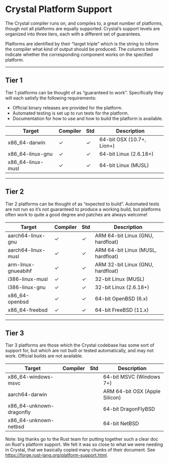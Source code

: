 # Crystal Platform Support

The Crystal compiler runs on, and compiles to, a great number of platforms, though not all platforms are equally supported. Crystal’s support levels are organized into three tiers, each with a different set of guarantees.

Platforms are identified by their “target triple” which is the string to inform the compiler what kind of output should be produced. The columns below indicate whether the corresponding component works on the specified platform.

***

## Tier 1

Tier 1 platforms can be thought of as “guaranteed to work”. Specifically they will each satisfy the following requirements:

* Official binary releases are provided for the platform.
* Automated testing is set up to run tests for the platform.
* Documentation for how to use and how to build the platform is available.

| Target | Compiler | Std | Description |
| ------ | -------- | --- | ----------- |
| x86_64-darwin | ✓ | ✓ | 64-bit OSX (10.7+, Lion+) |
| x86_64-linux-gnu | ✓ | ✓ | 64-bit Linux (2.6.18+) |
| x86_64-linux-musl | ✓ | ✓ | 64-bit Linux (MUSL) |

***

## Tier 2

Tier 2 platforms can be thought of as “expected to build”. Automated tests are not run so it’s not guaranteed to produce a working build, but platforms often work to quite a good degree and patches are always welcome!

| Target | Compiler | Std | Description |
| ------ | -------- | --- | ----------- |
| aarch64-linux-gnu | ✓ | ✓ | ARM 64-bit Linux (GNU, hardfloat) |
| aarch64-linux-musl | ✓ | ✓ | ARM 64-bit Linux (MUSL, hardfloat) |
| arm-linux-gnueabihf | ✓ | ✓ | ARM 32-bit Linux (GNU, hardfloat) |
| i386-linux-musl | ✓ | ✓ | 32-bit Linux (MUSL) |
| i386-linux-gnu | ✓ | ✓ | 32-bit Linux (2.6.18+) |
| x86_64-openbsd | ✓ | ✓ | 64-bit OpenBSD (6.x) |
| x86_64-freebsd | ✓ | ✓ | 64-bit FreeBSD (11.x) |

***

## Tier 3

Tier 3 platforms are those which the Crystal codebase has some sort of support for, but which are not built or tested automatically, and may not work. Official builds are not available.

| Target | Compiler | Std | Description |
| ------ | -------- | --- | ----------- |
| x86_64-windows-msvc |  |  | 64-bit MSVC (Windows 7+) |
| aarch64-darwin | | | ARM 64-bit OSX (Apple Silicon) |
| x86_64-unknown-dragonfly | | | 64-bit DragonFlyBSD |
| x86_64-unknown-netbsd | | | 64-bit NetBSD |

Note: big thanks go to the Rust team for putting together such a clear doc on Rust's platform support. We felt it was so close to what we were needing in Crystal, that we basically copied many chunks of their document. See https://forge.rust-lang.org/platform-support.html.
